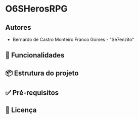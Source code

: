 # O6SHerosRPG
## Autores
- Bernardo de Castro Monteiro Franco Gomes - "Se7enzito"
## 🧰 Funcionalidades
## 📦 Estrutura do projeto
## ✅ Pré-requisitos
## 📄 Licença